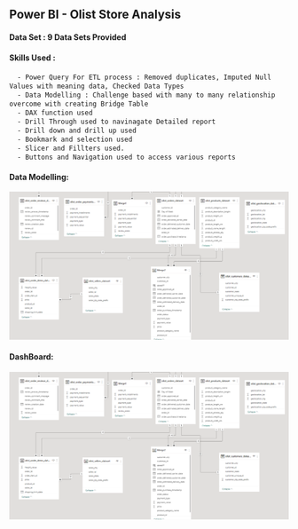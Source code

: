 ## Power BI - Olist Store Analysis

#### Data Set : 9 Data Sets Provided
#### Skills Used : 
      - Power Query For ETL process : Removed duplicates, Imputed Null Values with meaning data, Checked Data Types
      - Data Modelling : Challenge based with many to many relationship overcome with creating Bridge Table
      - DAX function used
      - Drill Through used to navinagate Detailed report
      - Drill down and drill up used
      - Bookmark and selection used
      - Slicer and Fillters used.
      - Buttons and Navigation used to access various reports
#### Data Modelling:
![Alt text](https://github.com/Afrinazath/Olist_Store_Analysis-Power-BI-Excel-Tableau-SQL/blob/main/Power%20Bi/DataModel.png)

#### DashBoard: 
![Alt text](https://github.com/Afrinazath/Olist_Store_Analysis-Power-BI-Excel-Tableau-SQL/blob/main/Power%20Bi/DataModel.png)
